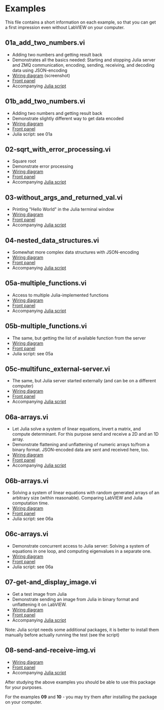 # Examples

This file contains a short information on each example, so that you can get a first impression even without LabVIEW on your computer.

## 01a_add_two_numbers.vi
* Adding two numbers and getting result back
* Demonstrates all the basics needed: Starting and stopping Julia server and ZMQ communication, encoding, sending, receiving, and decoding data using JSON-encoding
* [Wiring diagram](./LV-Screenshots/01a_add_two_numbers/diagramm.png) (screenshot)
* [Front panel](./LV-Screenshots/01a_add_two_numbers/FP.png)
* Accompanying [Julia script](../../src/LabVIEW/LV2Julia_examples/jl-scripts/01-add_two_numbers.jl)

## 01b_add_two_numbers.vi
* Adding two numbers and getting result back
* Demonstrate slightly different way to get data encoded
* [Wiring diagram](./LV-Screenshots/01b-add_two_numbers/diagramm.png)
* [Front panel](./LV-Screenshots/01b-add_two_numbers/FP.png)
* Julia script: see 01a

## 02-sqrt_with_error_processing.vi
* Square root
* Demonstrate error processing
* [Wiring diagram](./LV-Screenshots/02-sqrt_with_error_processing/diagramm.png)
* [Front panel](./LV-Screenshots/02-sqrt_with_error_processing/FP.png)
* Accompanying [Julia script](../../src/LabVIEW/LV2Julia_examples/jl-scripts/02-sqrt_with_error_processing.jl)

## 03-without_args_and_returned_val.vi
* Printing "Hello World" in the Julia terminal window
* [Wiring diagram](./LV-Screenshots/03-without_args_and_returned_val/diagramm.png)
* [Front panel](./LV-Screenshots/03-without_args_and_returned_val/FP.png)
* Accompanying [Julia script](../../src/LabVIEW/LV2Julia_examples/jl-scripts/03-without_args_and_returned_val.jl)

## 04-nested_data_structures.vi
* Somewhat more complex data structures with JSON-encoding
* [Wiring diagram](./LV-Screenshots/04-nested_data_structures/diagramm.png)
* [Front panel](./LV-Screenshots/04-nested_data_structures/FP.png)
* Accompanying [Julia script](../../src/LabVIEW/LV2Julia_examples/jl-scripts/04-nested_data_structures.jl)

## 05a-multiple_functions.vi
* Access to multiple Julia-implemented functions
* [Wiring diagram](./LV-Screenshots/05a-multiple_functions/diagramm.png)
* [Front panel](./LV-Screenshots/05a-multiple_functions/FP.png)
* Accompanying [Julia script](../../src/LabVIEW/LV2Julia_examples/jl-scripts/05-multiple_functions.jl)

## 05b-multiple_functions.vi
* The same, but getting the list of available function from the server
* [Wiring diagram](./LV-Screenshots/05b-multiple_functions/diagramm.png)
* [Front panel](./LV-Screenshots/05b-multiple_functions/FP.png)
* Julia script: see 05a

## 05c-multifunc_external-server.vi
* The same, but Julia server started externally (and can be on a different computer)
* [Wiring diagram](./LV-Screenshots/05c-multifunc_external-server/diagramm.png)
* [Front panel](./LV-Screenshots/05c-multifunc_external-server/FP.png)
* Accompanying [Julia script](../../src/LabVIEW/LV2Julia_examples/jl-scripts/05-on_external_server.jl)

## 06a-arrays.vi
* Let Julia solve a system of linear equations, invert a matrix, and compute determinant. For this purpose send and receive a 2D and an 1D array.
* Demonstrate flattening and unflattening of numeric arrays to/from a binary format. JSON-encoded data are sent and received here, too.
* [Wiring diagram](./LV-Screenshots/06a-arrays/diagramm.png)
* [Front panel](./LV-Screenshots/06a-arrays/FP.png)
* Accompanying [Julia script](../../src/LabVIEW/LV2Julia_examples/jl-scripts/06-arrays.jl)

## 06b-arrays.vi
* Solving a system of linear equations with random generated arrays of an arbitrary size (within reasonable). Comparing LabVIEW and Julia computation time.
* [Wiring diagram](./LV-Screenshots/06b-arrays/diagramm.png)
* [Front panel](./LV-Screenshots/06b-arrays/FP.png)
* Julia script: see 06a

## 06c-arrays.vi
* Demonstrate concurrent access to Julia server: Solving a system of equations in one loop, and computing eigenvalues in a separate one.
* [Wiring diagram](./LV-Screenshots/06c-arrays/diagramm.png)
* [Front panel](./LV-Screenshots/06c-arrays/FP.png)
* Julia script: see 06a

## 07-get-and_display_image.vi
* Get a test image from Julia
* Demonstrate sending an image from Julia in binary format and unflattening it on LabVIEW.
* [Wiring diagram](./LV-Screenshots/07-get-and_display_image/diagramm.png)
* [Front panel](./LV-Screenshots/07-get-and_display_image/FP.png)
* Accompanying [Julia script](../../src/LabVIEW/LV2Julia_examples/jl-scripts/07-get-and_display_image.jl)

Note: Julia script needs some additional packages, it is better to install them manually before actually running the test (see the script)

## 08-send-and-receive-img.vi
* [Wiring diagram](./LV-Screenshots/08-send-and-receive-img/diagramm.png)
* [Front panel](./LV-Screenshots/08-send-and-receive-img/FP.png)
* Accompanying [Julia script](../../src/LabVIEW/LV2Julia_examples/jl-scripts/08-transform_img.jl)

After studying the above examples you should be able to use this package for your purposes.

For the examples **09** and **10** - you may try them after installing the package on your computer.
